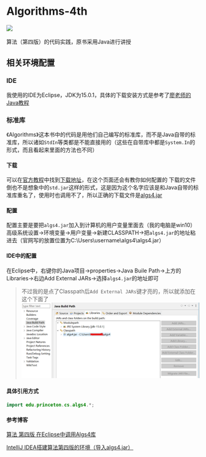 # Algorithms-4th
![](https://img.shields.io/badge/JDK-v15.0.1-blue)

算法（第四版）的代码实践，原书采用Java进行讲授

## 相关环境配置
### IDE
我使用的IDE为Eclipse，JDK为15.0.1，具体的下载安装方式是参考了[廖老师的Java教程](https://www.liaoxuefeng.com/wiki/1252599548343744/1280507291631649)

### 标准库
《Algorithms》这本书中的代码是用他们自己编写的标准库，而不是Java自带的标准库，所以诸如`StdIn`等类都是不能直接用的（这些在自带库中都是`System.In`的形式，而且看起来里面的方法也不同）
#### 下载
可以在[官方教程](https://algs4.cs.princeton.edu/home/)中找到[下载地址](https://algs4.cs.princeton.edu/code/)，在这个页面还会有教你如何配置的
下载的文件倒也不是想象中的`std.jar`这样的形式，这是因为这个名字应该是和Java自带的标准库重名了，使用时也调用不了，所以正确的下载文件是[algs4.jar](https://algs4.cs.princeton.edu/code/algs4.jar)
#### 配置
配置主要是要把`algs4.jar`加入到计算机的用户变量里面去（我的电脑是win10）
高级系统设置->环境变量->用户变量->新建CLASSPATH->把`algs4.jar`的地址粘进去（官网写的放置位置为C:\Users\username\algs4\algs4.jar）
#### IDE中的配置
在Eclipse中，右键你的Java项目->properties->Java Buile Path->上方的Libraries->右边Add External JARs->选择`algs4.jar`的地址即可
> 不过我的是点了Classpath后`Add External JARs`键才亮的，所以就添加在这个下面了
![IDE截图](./assets/IDE_Shortcut.png)
#### 具体引用方式
```java
import edu.princeton.cs.algs4.*;
```

#### 参考博客

[算法 第四版 在Eclipse中调用Algs4库](https://blog.csdn.net/xfyangle/article/details/81265246)

[IntelliJ IDEA搭建算法第四版的环境（导入algs4.jar）](https://blog.csdn.net/qq_43152052/article/details/100155374)

